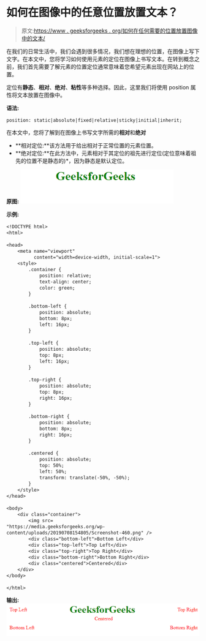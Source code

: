 # 如何在图像中的任意位置放置文本？

> 原文:[https://www . geeksforgeeks . org/如何在任何需要的位置放置图像中的文本/](https://www.geeksforgeeks.org/how-to-place-text-in-an-image-at-any-desired-position/)

在我们的日常生活中，我们会遇到很多情况，我们想在理想的位置，在图像上写下文字。在本文中，您将学习如何使用元素的定位在图像上书写文本。在转到概念之前，我们首先需要了解元素的位置定位通常意味着您希望元素出现在网站上的位置。

定位有**静态**、**相对**、**绝对**、**粘性**等多种选择。因此，这里我们将使用 position 属性将文本放置在图像中。

**语法:**

```
position: static|absolute|fixed|relative|sticky|initial|inherit;

```

在本文中，您将了解到在图像上书写文字所需的**相对**和**绝对**

*   **相对定位:**该方法用于给出相对于正常位置的元素位置。
*   **绝对定位:**在此方法中，元素相对于其定位的祖先进行定位(定位意味着祖先的位置不是静态的)*，因为静态是默认定位。

**原图:**
![](img/8f4ba8dfda48b51f83d20815c4093a1d.png)

**示例:**

```
<!DOCTYPE html>
<html>

<head>
    <meta name="viewport" 
          content="width=device-width, initial-scale=1">
    <style>
        .container {
            position: relative;
            text-align: center;
            color: green;
        }

        .bottom-left {
            position: absolute;
            bottom: 8px;
            left: 16px;
        }

        .top-left {
            position: absolute;
            top: 8px;
            left: 16px;
        }

        .top-right {
            position: absolute;
            top: 8px;
            right: 16px;
        }

        .bottom-right {
            position: absolute;
            bottom: 8px;
            right: 16px;
        }

        .centered {
            position: absolute;
            top: 50%;
            left: 50%;
            transform: translate(-50%, -50%);
        }
    </style>
</head>

<body>
    <div class="container">
        <img src=
"https://media.geeksforgeeks.org/wp-content/uploads/20190708154805/Screenshot-460.png" />
        <div class="bottom-left">Bottom Left</div>
        <div class="top-left">Top Left</div>
        <div class="top-right">Top Right</div>
        <div class="bottom-right">Bottom Right</div>
        <div class="centered">Centered</div>
    </div>
</body>

</html>
```

**输出:**
![](img/af05f32235702756710a17740cece6c2.png)